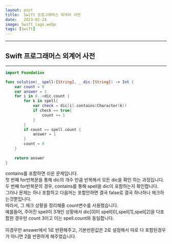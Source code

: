 ```yaml
---
layout: post
title:  Swift 프로그래머스 외게어 사전
date:   2023-02-24
image: Swift_logo.webp
tags: [Swift]
---
```


---
## Swift 프로그래머스 외계어 사전
---

```swift
import Foundation

func solution(_ spell:[String], _ dic:[String]) -> Int {
    var count = 0
    var answer = 2
    for i in 0..<dic.count {
        for k in spell{
            var check = dic[i].contains(Character(k))
            if check == true{
                count += 1
            }
        }
        if count == spell.count {
            answer = 1
        }
        count = 0
    }
    
    return answer
}
```

contains를 포함하면 쉬운 문제입니다.<br>
첫 번째 for반복문을 통해 dic의 개수 만큼 반복해서 모든 dic을 확인 하는 과정입니다.<br>
두 번째 for반복문의 경우, contains를 통해 spell을 dic이 포함하는지 확인합니다.<br>
그러나 문제는 하나 포함하고 다음꺼는 포함안하면 결국 false로 결국 하나하나 체크하는것뿐입니다.<br>
따라서, 그 체크 상황을 정리해줄 count변수를 사용했습니다.<br>
예를들어, 주어진 spell이 3개인 상황에서 dic[0]이 spell[0],spell[1],spell[2]을 다포함한 경우만 count 3이고 이는 spell.count와 동일합니다.<br><br>
이경우만 answer에서 1로 반환해주고, 기본반환값은 2로 설정해서 따로 다 포함된경우가 아니면 2를 반환하게 해주었습니다.<br>